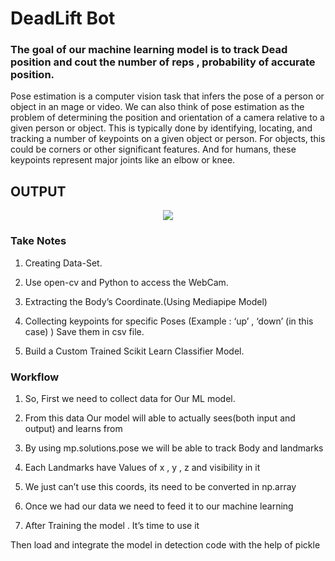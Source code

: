 # DeadLift Bot
### The goal of our machine learning model is to track Dead position and cout the number of  reps , probability of accurate position.

Pose estimation is a computer vision task that infers the pose of a person or object in an mage or video. We can also think of pose estimation as the problem of determining the position and orientation of a camera relative to a given person or object. This is typically done by identifying, locating, and tracking a number of keypoints on a given object or person. For objects, this could be corners or other significant features. And for humans, these keypoints represent major joints like an elbow or knee.


##                                            OUTPUT
<p align="center"><img src="filename.gif"\></p>

### Take Notes 
1) Creating  Data-Set.

2) Use open-cv and Python to access the WebCam.

3) Extracting the Body’s Coordinate.(Using Mediapipe Model)

4) Collecting keypoints for specific  Poses (Example : ‘up’ , ‘down’ (in this case) ) Save  them in csv file.

5) Build a Custom Trained Scikit Learn Classifier Model.


### Workflow 

1) So, First we need to collect data for Our ML model.

2) From this data Our model will able to actually sees(both input and output) and learns from

3) By using mp.solutions.pose  we will be able to track Body and landmarks

4) Each Landmarks have Values of x , y , z and visibility in it

5) We just can’t use this coords, its need to be converted in np.array

6) Once we had our data we need to feed it to our machine learning

7) After Training the model . It’s time to use it

Then load and integrate the model in detection  code with the help of pickle 


